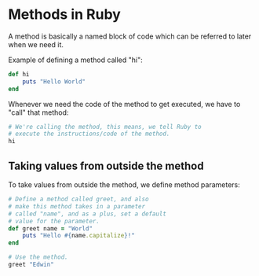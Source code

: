 # Methods in Ruby

A method is basically a named block of code which can be referred to later
when we need it.

Example of defining a method called "hi":

```rb
def hi
	puts "Hello World"
end
```

Whenever we need the code of the method to get executed, we have to "call" that method:

```rb
# We're calling the method, this means, we tell Ruby to
# execute the instructions/code of the method.
hi
```

## Taking values from outside the method

To take values from outside the method, we define method
parameters:

```rb
# Define a method called greet, and also
# make this method takes in a parameter
# called "name", and as a plus, set a default
# value for the parameter.
def greet name = "World"
	puts "Hello #{name.capitalize}!"
end

# Use the method.
greet "Edwin"
```

